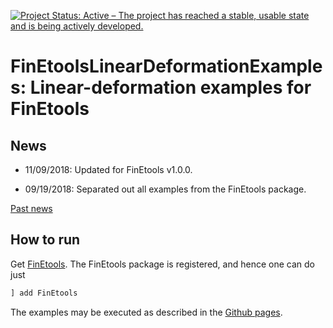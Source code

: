 [![Project Status: Active – The project has reached a stable, usable state and is being actively developed.](http://www.repostatus.org/badges/latest/active.svg)](http://www.repostatus.org/#active)

# FinEtoolsLinearDeformationExamples: Linear-deformation examples for FinEtools

## News

- 11/09/2018: Updated for FinEtools v1.0.0.

- 09/19/2018: Separated out all examples from the FinEtools package.


[Past news](oldnews.md)

## How to run

Get [FinEtools](https://github.com/PetrKryslUCSD/FinEtools.jl).
The FinEtools package is  registered, and hence one can do just
```julia
] add FinEtools
```

The examples may be executed as described in the  [Github pages](https://petrkryslucsd.github.io/FinEtools.jl/tutorials.html). 
